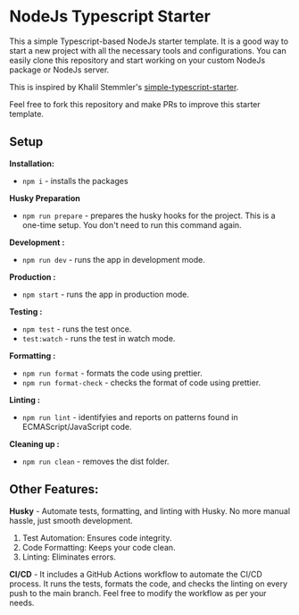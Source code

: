 # NodeJs Typescript Starter

This a simple Typescript-based NodeJs starter template. It is a good way to start a new project with all the necessary tools and configurations. You can easily clone this repository and start working on your custom NodeJs package or NodeJs server.

This is inspired by Khalil Stemmler's [simple-typescript-starter](https://github.com/stemmlerjs/simple-typescript-starter/tree/master).

Feel free to fork this repository and make PRs to improve this starter template.

## Setup


**Installation:**

- `npm i` - installs the packages


**Husky Preparation**

- `npm run prepare` - prepares the husky hooks for the project. This is a one-time setup. You don't need to run this command again. 


**Development :**

- `npm run dev` -  runs the app in development mode.


**Production :**

- `npm start` -  runs the app in production mode.


**Testing :**

- `npm test` -  runs the test once.
- `test:watch` -  runs the test in watch mode.

**Formatting :**

- `npm run format` -  formats the code using prettier.
- `npm run format-check` -  checks the format of code using prettier.


**Linting :**

- `npm run lint` -  identifyies and reports on patterns found in ECMAScript/JavaScript code.


**Cleaning up :**

- `npm run clean` -  removes the dist folder.


## Other Features:

**Husky** - Automate tests, formatting, and linting with Husky. No more manual hassle, just smooth development. 
1.  Test Automation: Ensures code integrity.
2.  Code Formatting: Keeps your code clean.
3.  Linting: Eliminates errors.

**CI/CD** - It includes a GitHub Actions workflow to automate the CI/CD process. It runs the tests, formats the code, and checks the linting on every push to the main branch. Feel free to modify the workflow as per your needs.